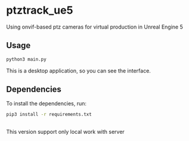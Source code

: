 # ptztrack_ue5
Using onvif-based ptz cameras for virtual production in Unreal Engine 5

## Usage

```bash
python3 main.py
```

This is a desktop application, so you can see the interface.

## Dependencies

To install the dependencies, run:

```bash
pip3 install -r requirements.txt
```

## 
This version support only local work with server